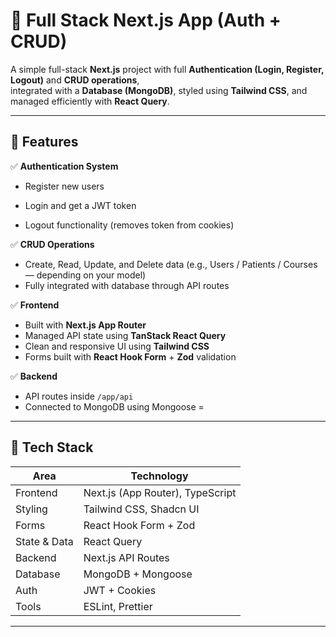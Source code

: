 # 🧩 Full Stack Next.js App (Auth + CRUD)

A simple full-stack **Next.js** project with full **Authentication (Login, Register, Logout)** and **CRUD operations**,  
integrated with a **Database (MongoDB)**, styled using **Tailwind CSS**, and managed efficiently with **React Query**.

---

## 🚀 Features

✅ **Authentication System**
- Register new users  
- Login and get a JWT token  

- Logout functionality (removes token from cookies)

✅ **CRUD Operations**
- Create, Read, Update, and Delete data (e.g., Users / Patients / Courses — depending on your model)
- Fully integrated with database through API routes

✅ **Frontend**
- Built with **Next.js App Router**
- Managed API state using **TanStack React Query**
- Clean and responsive UI using **Tailwind CSS**
- Forms built with **React Hook Form** + **Zod** validation 

✅ **Backend**
- API routes inside `/app/api`
- Connected to MongoDB using Mongoose
=

---

## 🧠 Tech Stack

| Area | Technology |
|------|-------------|
| Frontend | Next.js (App Router), TypeScript |
| Styling | Tailwind CSS, Shadcn UI |
| Forms | React Hook Form + Zod |
| State & Data | React Query |
| Backend | Next.js API Routes |
| Database | MongoDB + Mongoose |
| Auth | JWT + Cookies |
| Tools | ESLint, Prettier |

---



